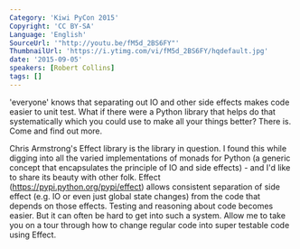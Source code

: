 ```yaml
---
Category: 'Kiwi PyCon 2015'
Copyright: 'CC BY-SA'
Language: 'English'
SourceUrl: '"http://youtu.be/fM5d_2BS6FY"'
ThumbnailUrl: 'https://i.ytimg.com/vi/fM5d_2BS6FY/hqdefault.jpg'
date: '2015-09-05'
speakers: [Robert Collins]
tags: []
---
```

'everyone' knows that separating out IO and other side effects makes code easier to unit test. What if there were a Python library that helps do that systematically which you could use to make all your things better? There is. Come and find out more.

Chris Armstrong's Effect library is the library in question. I found this while digging into all the varied implementations of monads for Python (a generic concept that encapsulates the principle of IO and side effects) - and I'd like to share its beauty with other folk. Effect (https://pypi.python.org/pypi/effect) allows consistent separation of side effect (e.g. IO or even just global state changes) from the code that depends on those effects. Testing and reasoning about code becomes easier. But it can often be hard to get into such a system. Allow me to take you on a tour through how to change regular code into super testable code using Effect.